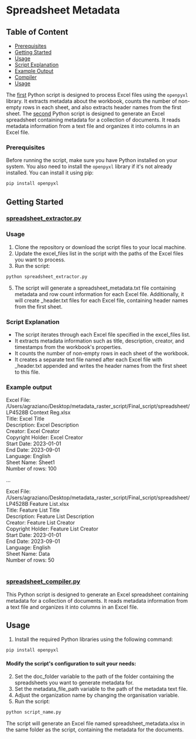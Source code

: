 # Spreadsheet Metadata

## Table of Content
- [Prerequisites](#prerequisites)
- [Getting Started](#getting-started)
- [Usage](#usage)
- [Script Explanation](#script-explanation)
- [Example Output](#example-output)
- [Compiler](#spreadsheet_compiler.py)
- [Usage](#usage)

The [first](spreadsheet_extractor.py) Python script is designed to process Excel files using the `openpyxl` library. It extracts metadata about the workbook, counts the number of non-empty rows in each sheet, and also extracts header names from the first sheet.
The [second](spreadhseet_compiler.py) Python script is designed to generate an Excel spreadsheet containing metadata for a collection of documents. It reads metadata information from a text file and organizes it into columns in an Excel file.

### Prerequisites

Before running the script, make sure you have Python installed on your system. You also need to install the `openpyxl` library if it's not already installed. You can install it using pip:

```bash
pip install openpyxl
```

## Getting Started
### [spreadsheet_extractor.py](spreadsheet_extractor.py)

### Usage
1. Clone the repository or download the script files to your local machine.
2. Update the excel_files list in the script with the paths of the Excel files you want to process.
3. Run the script:
```bash
python spreadsheet_extractor.py
```
5. The script will generate a spreadsheet_metadata.txt file containing metadata and row count information for each Excel file. Additionally, it will create _header.txt files for each Excel file, containing header names from the first sheet.

### Script Explanation
<ul>
<li>The script iterates through each Excel file specified in the excel_files list.</li>
<li>It extracts metadata information such as title, description, creator, and timestamps from the workbook's properties.</li>
<li>It counts the number of non-empty rows in each sheet of the workbook.</li>
<li>It creates a separate text file named after each Excel file with _header.txt appended and writes the header names from the first sheet to this file.</li>
</ul>

### Example output
Excel File: /Users/agraziano/Desktop/metadata_raster_script/Final_script/spreadsheet/LP4528B Context Reg.xlsx</br>
Title: Excel Title</br>
Description: Excel Description</br>
Creator: Excel Creator</br>
Copyright Holder: Excel Creator</br>
Start Date: 2023-01-01</br>
End Date: 2023-09-01</br>
Language: English</br>
Sheet Name: Sheet1</br>
Number of rows: 100</br>

...

Excel File: /Users/agraziano/Desktop/metadata_raster_script/Final_script/spreadsheet/LP4528B Feature List.xlsx</br>
Title: Feature List Title</br>
Description: Feature List Description</br>
Creator: Feature List Creator</br>
Copyright Holder: Feature List Creator</br>
Start Date: 2023-01-01</br>
End Date: 2023-09-01</br>
Language: English</br>
Sheet Name: Data</br>
Number of rows: 50</br>
</br>



### [spreadsheet_compiler.py](spreadsheet_compiler.py)

This Python script is designed to generate an Excel spreadsheet containing metadata for a collection of documents. It reads metadata information from a text file and organizes it into columns in an Excel file.

## Usage

1. Install the required Python libraries using the following command:

 ```bash
 pip install openpyxl
 ``` 
#### Modify the script's configuration to suit your needs:

2. Set the doc_folder variable to the path of the folder containing the spreadsheets you want to generate metadata for.
3. Set the metadata_file_path variable to the path of the metadata text file.
4. Adjust the organization name by changing the organisation variable.
5. Run the script:

```bash
python script_name.py
```
The script will generate an Excel file named spreadsheet_metadata.xlsx in the same folder as the script, containing the metadata for the documents.
